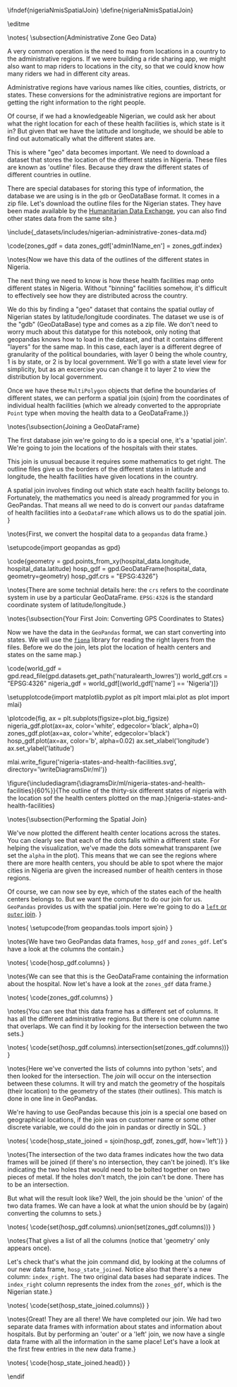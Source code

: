 \ifndef{nigeriaNmisSpatialJoin}
\define{nigeriaNmisSpatialJoin}

\editme

\notes{
\subsection{Administrative Zone Geo Data}

A very common operation is the need to map from locations in a country to the administrative regions. If we were building a ride sharing app, we might also want to map riders to locations in the city, so that we could know how many riders we had in different city areas.

Administrative regions have various names like cities, counties, districts, or states. These conversions for the administrative regions are important for getting the right information to the right people.

Of course, if we had a knowledgeable Nigerian, we could ask her about what the right location for each of these health facilities is, which state is it in? But given that we have the latitude and longitude, we should be able to find out automatically what the different states are. 

This is where "geo" data becomes important. We need to download a dataset that stores the location of the different states in Nigeria. These files are known as 'outline' files. Because they draw the different states of different countries in outline. 

There are special databases for storing this type of information, the database we are using is in the ```gdb``` or GeoDataBase format. It comes in a zip file. Let's download the outline files for the Nigerian states. They have been made available by the [Humanitarian Data Exchange](https://data.humdata.org/), you can also find other states data from the same site.}

\include{_datasets/includes/nigerian-administrative-zones-data.md}

\code{zones_gdf = data
zones_gdf['admin1Name_en'] = zones_gdf.index}

\notes{Now we have this data of the outlines of the different states in Nigeria. 

The next thing we need to know is how these health facilities map onto different states in Nigeria. Without "binning" facilities somehow, it's difficult to effectively see how they are distributed across the country.

We do this by finding a "geo" dataset that contains the spatial outlay of Nigerian states by latitude/longitude coordinates. The dataset we use is of the "gdb" (GeoDataBase) type and comes as a zip file. We don't need to worry much about this datatype for this notebook, only noting that geopandas knows how to load in the dataset, and that it contains different "layers" for the same map. In this case, each layer is a  different degree of granularity of the political boundaries, with layer 0 being the whole country, 1 is by state, or 2 is by local government. We'll go with a state level view for simplicity, but as an excercise you can change it to layer 2 to view the distribution by local government. 

Once we have these ```MultiPolygon``` objects that define the boundaries of different states, we can perform a spatial join (sjoin) from the coordinates of individual health facilities (which we already converted to the appropriate ```Point``` type when moving the health data to a GeoDataFrame.)}

\notes{\subsection{Joining a GeoDataFrame}

The first database join we're going to do is a special one, it's a 'spatial join'. We're going to join the locations of the hospitals with their states. 

This join is unusual because it requires some mathematics to get right. The outline files give us the borders of the different states in latitude and longitude, the health facilities have given locations in the country. 

A spatial join involves finding out which state each health facility belongs to. Fortunately, the mathematics you need is already programmed for you in GeoPandas. That means all we need to do is convert our ```pandas``` dataframe of health facilities into a ```GeoDataFrame``` which allows us to do the spatial join. }

\notes{First, we convert the hospital data to a `geopandas` data frame.}

\setupcode{import geopandas as gpd}

\code{geometry = gpd.points_from_xy(hospital_data.longitude, hospital_data.latitude)
hosp_gdf = gpd.GeoDataFrame(hospital_data, 
                            geometry=geometry)
hosp_gdf.crs = "EPSG:4326"}

\notes{There are some technial details here: the  `crs` refers to the coordinate system in use by a particular GeoDataFrame. `EPSG:4326` is the standard coordinate system of latitude/longitude.}

\notes{\subsection{Your First Join: Converting GPS Coordinates to States}

Now we have the data in the `GeoPandas` format, we can start converting into states. We will use the [`fiona`](https://pypi.org/project/Fiona/) library for reading the right layers from the files. Before we do the join, lets plot the location of health centers and states on the same map.}


\code{world_gdf = gpd.read_file(gpd.datasets.get_path('naturalearth_lowres'))
world_gdf.crs = "EPSG:4326"
nigeria_gdf = world_gdf[(world_gdf['name'] == 'Nigeria')]}

\setupplotcode{import matplotlib.pyplot as plt
import mlai.plot as plot
import mlai}

\plotcode{fig, ax = plt.subplots(figsize=plot.big_figsize)
nigeria_gdf.plot(ax=ax, color='white', edgecolor='black', alpha=0)
zones_gdf.plot(ax=ax, color='white', edgecolor='black')
hosp_gdf.plot(ax=ax, color='b', alpha=0.02)
ax.set_xlabel('longitude')
ax.set_ylabel('latitude')

mlai.write_figure('nigeria-states-and-health-facilities.svg', directory='\writeDiagramsDir/ml')}

\figure{\includediagram{\diagramsDir/ml/nigeria-states-and-health-facilities}{60%}}{The outline of the thirty-six different states of nigeria with the location sof the health centers plotted on the map.}{nigeria-states-and-health-facilities}


\notes{\subsection{Performing the Spatial Join}

We've now plotted the different health center locations across the states. You can clearly see that each of the dots falls within a different state. For helping the visualization, we've made the dots somewhat transparent (we set the `alpha` in the plot). This means that we can see the regions where there are more health centers, you should be able to spot where the major cities in Nigeria are given the increased number of health centers in those regions.

Of course, we can now see by eye, which of the states each of the health centers belongs to. But we want the computer to do our join for us. `GeoPandas` provides us with the spatial join. Here we're going to do a [`left` or `outer` join](https://en.wikipedia.org/wiki/Join_(SQL)#Left_outer_join). }

\notes{
\setupcode{from geopandas.tools import sjoin}
}

\notes{We have two GeoPandas data frames, `hosp_gdf` and `zones_gdf`. Let's have a look at the columns the contain.}

\notes{
\code{hosp_gdf.columns}
}

\notes{We can see that this is the GeoDataFrame containing the information about the hospital. Now let's have a look at the `zones_gdf` data frame.}

\notes{
\code{zones_gdf.columns}
}

\notes{You can see that this data frame has a different set of columns. It has all the different administrative regions. But there is one column name that overlaps. We can find it by looking for the intersection between the two sets.}

\notes{
\code{set(hosp_gdf.columns).intersection(set(zones_gdf.columns))}
}

\notes{Here we've converted the lists of columns into python 'sets', and then looked for the intersection. The *join* will occur on the intersection between these columns. It will try and match the geometry of the hospitals (their location) to the geometry of the states (their outlines). This match is done in one line in GeoPandas.

We're having to use GeoPandas because this join is a special one based on geographical locations, if the join was on customer name or some other discrete variable, we could do the join in pandas or directly in SQL. }

\notes{
\code{hosp_state_joined = sjoin(hosp_gdf, zones_gdf, how='left')}
}

\notes{The intersection of the two data frames indicates how the two data frames will be joined (if there's no intersection, they can't be joined). It's like indicating the two holes that would need to be bolted together on two pieces of metal. If the holes don't match, the join can't be done. There has to be an intersection. 

But what will the result look like? Well, the join should be the 'union' of the two data frames. We can have a look at what the union should be by (again) converting the columns to sets.}

\notes{
\code{set(hosp_gdf.columns).union(set(zones_gdf.columns))}
}

\notes{That gives a list of all the columns (notice that 'geometry' only appears once). 

Let's check that's what the join command did, by looking at the columns of our new data frame, `hosp_state_joined`. Notice also that there's a new column: `index_right`. The two original data bases had separate indices. The `index_right` column represents the index from the `zones_gdf`, which is the Nigerian state.}

\notes{
\code{set(hosp_state_joined.columns)}
}

\notes{Great! They are all there! We have completed our join. We had two separate data frames with information about states and information about hospitals. But by performing an 'outer' or a 'left' join, we now have a single data frame with all the information in the same place! Let's have a look at the first frew entries in the new data frame.}

\notes{
\code{hosp_state_joined.head()}
}

\endif
